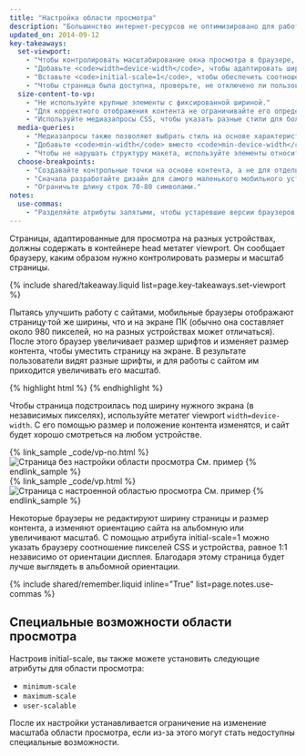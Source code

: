 ```yaml
---
title: "Настройка области просмотра"
description: "Большинство интернет-ресурсов не оптимизировано для работы на различных устройствах. Изучив основы, вы узнаете, как обеспечить одинаково хорошую работу сайта на телефонах, планшетах, домашних компьютерах... в общем, на любых устройствах, у которых есть экран."
updated_on: 2014-09-12
key-takeaways:
  set-viewport:
    - "Чтобы контролировать масштабирование окна просмотра в браузере, используйте метатег viewport."
    - "Добавьте <code>width=device-width</code>, чтобы адаптировать ширину окна просмотра к экрану устройства."
    - "Вставьте <code>initial-scale=1</code>, чтобы обеспечить соотношение 1:1 между пикселями CSS и независимыми пикселями устройства."
    - "Чтобы страница была доступна, проверьте, не отключено ли пользовательское масштабирование."
  size-content-to-vp:
    - "Не используйте крупные элементы с фиксированной шириной."
    - "Для корректного отображения контента не ограничивайте его определенной шириной области просмотра."
    - "Используйте медиазапросы CSS, чтобы указать разные стили для больших и маленьких экранов."
  media-queries:
    - "Медиазапросы также позволяют выбрать стиль на основе характеристик устройства."
    - "Добавьте <code>min-width</code> вместо <code>min-device-width</code> для корректного отображения сайта на большинстве устройств."
    - "Чтобы не нарушать структуру макета, используйте элементы относительных размеров."
  choose-breakpoints:
    - "Создавайте контрольные точки на основе контента, а не для отдельных устройств, продуктов или брендов."
    - "Сначала разработайте дизайн для самого маленького мобильного устройства, а затем переходите к версиям для больших экранов."
    - "Ограничьте длину строк 70-80 символами."
notes:
  use-commas:
    - "Разделяйте атрибуты запятыми, чтобы устаревшие версии браузеров могли их правильно интерпретировать."
---
```

<p class="intro">
  Страницы, адаптированные для просмотра на разных устройствах, должны содержать в контейнере head метатег viewport.  Он сообщает браузеру, каким образом нужно контролировать размеры и масштаб страницы.
</p>





{% include shared/takeaway.liquid list=page.key-takeaways.set-viewport %}

Пытаясь улучшить работу с сайтами, мобильные браузеры отображают страницу·той же ширины, что и на экране ПК (обычно она составляет около 980 пикселей, но на разных устройствах может отличаться). После этого браузер увеличивает размер шрифтов и изменяет размер контента, чтобы уместить страницу на экране.  В результате пользователи видят разные шрифты, и для работы с сайтом им приходится увеличивать его масштаб.

{% highlight html %}
<meta name="viewport" content="width=device-width, initial-scale=1.0">
{% endhighlight %}


Чтобы страница подстроилась под ширину нужного экрана (в независимых пикселях), используйте метатег viewport `width=device-width`. С его помощью размер и положение контента изменятся, и сайт будет хорошо смотреться на любом устройстве.

<div class="mdl-grid">
  <div class="mdl-cell mdl-cell--6--col">
    {% link_sample _code/vp-no.html %}
      <img src="imgs/no-vp.png" class="smaller-img" srcset="imgs/no-vp.png 1x, imgs/no-vp-2x.png 2x" alt="Страница без настройки области просмотра">
      См. пример
    {% endlink_sample %}
  </div>

  <div class="mdl-cell mdl-cell--6--col">
    {% link_sample _code/vp.html %}
      <img src="imgs/vp.png" class="smaller-img"  srcset="imgs/vp.png 1x, imgs/vp-2x.png 2x" alt="Страница с настроенной областью просмотра">
      См. пример
    {% endlink_sample %}
  </div>
</div>

Некоторые браузеры не редактируют ширину страницы и размер контента, а изменяют ориентацию сайта на альбомную или увеличивают масштаб. С помощью атрибута initial-scale=1 можно указать браузеру соотношение пикселей CSS и устройства, равное 1:1 независимо от ориентации дисплея. Благодаря этому страница будет лучше выглядеть в альбомной ориентации.

{% include shared/remember.liquid inline="True" list=page.notes.use-commas %}

## Специальные возможности области просмотра

Настроив initial-scale, вы также можете установить следующие атрибуты для области просмотра:

* `minimum-scale`
* `maximum-scale`
* `user-scalable`

После их настройки устанавливается ограничение на изменение масштаба области просмотра, если из-за этого могут стать недоступны специальные возможности.



